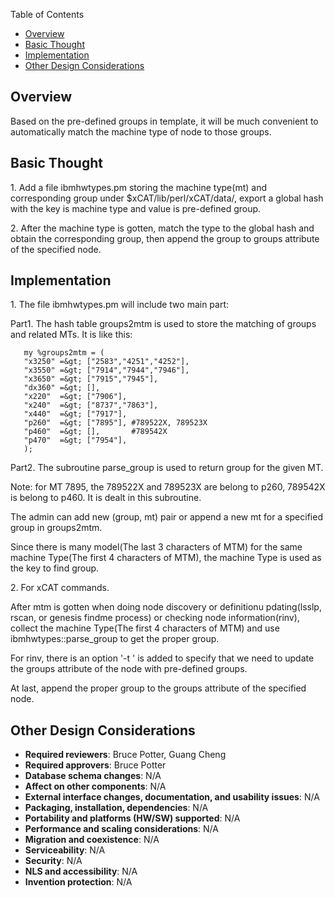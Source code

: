 <!-- START doctoc generated TOC please keep comment here to allow auto update -->
<!-- DON'T EDIT THIS SECTION, INSTEAD RE-RUN doctoc TO UPDATE -->
Table of Contents

- [Overview](#overview)
- [Basic Thought](#basic-thought)
- [Implementation](#implementation)
- [Other Design Considerations](#other-design-considerations)

<!-- END doctoc generated TOC please keep comment here to allow auto update -->


## Overview

Based on the pre-defined groups in template, it will be much convenient to automatically match the machine type of node to those groups. 

## Basic Thought

1\. Add a file ibmhwtypes.pm storing the machine type(mt) and corresponding group under $xCAT/lib/perl/xCAT/data/, export a global hash with the key is machine type and value is pre-defined group. 

2\. After the machine type is gotten, match the type to the global hash and obtain the corresponding group, then append the group to groups attribute of the specified node. 

## Implementation

1\. The file ibmhwtypes.pm will include two main part: 

Part1. The hash table groups2mtm is used to store the matching of groups and related MTs. It is like this: 
    
       my %groups2mtm = (    
       "x3250" =&gt; ["2583","4251","4252"],
       "x3550" =&gt; ["7914","7944","7946"],
       "x3650" =&gt; ["7915","7945"],
       "dx360" =&gt; [],
       "x220"  =&gt; ["7906"],
       "x240"  =&gt; ["8737","7863"],
       "x440"  =&gt; ["7917"],
       "p260"  =&gt; ["7895"], #789522X, 789523X
       "p460"  =&gt; [],       #789542X
       "p470"  =&gt; ["7954"],
       );
    

Part2. The subroutine parse_group is used to return group for the given MT. 

Note: for MT 7895, the 789522X and 789523X are belong to p260, 789542X is belong to p460. It is dealt in this subroutine. 

The admin can add new (group, mt) pair or append a new mt for a specified group in groups2mtm. 

Since there is many model(The last 3 characters of MTM) for the same machine Type(The first 4 characters of MTM), the machine Type is used as the key to find group. 

2\. For xCAT commands. 

After mtm is gotten when doing node discovery or definitionu pdating(lsslp, rscan, or genesis findme process) or checking node information(rinv), collect the machine Type(The first 4 characters of MTM) and use ibmhwtypes::parse_group to get the proper group. 

For rinv, there is an option '-t ' is added to specify that we need to update the groups attribute of the node with pre-defined groups. 

At last, append the proper group to the groups attribute of the specified node. 

## Other Design Considerations

  * **Required reviewers**: Bruce Potter, Guang Cheng 
  * **Required approvers**: Bruce Potter 
  * **Database schema changes**: N/A 
  * **Affect on other components**: N/A 
  * **External interface changes, documentation, and usability issues**: N/A 
  * **Packaging, installation, dependencies**: N/A 
  * **Portability and platforms (HW/SW) supported**: N/A 
  * **Performance and scaling considerations**: N/A 
  * **Migration and coexistence**: N/A 
  * **Serviceability**: N/A 
  * **Security**: N/A 
  * **NLS and accessibility**: N/A 
  * **Invention protection**: N/A 
